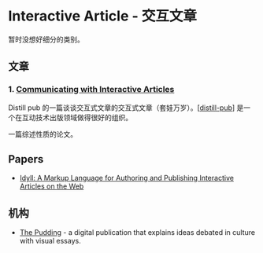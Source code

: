Interactive Article - 交互文章
===

暂时没想好细分的类别。

## 文章

### 1. [Communicating with Interactive Articles](https://distill.pub/2020/communicating-with-interactive-articles/)

Distill pub 的一篇谈谈交互式文章的交互式文章（套娃万岁）。[[distill-pub]] 是一个在互动技术出版领域做得很好的组织。

一篇综述性质的论文。

## Papers

- [Idyll: A Markup Language for Authoring and Publishing Interactive Articles on the Web](http://dl.acm.org/citation.cfm?doid=3242587.3242600)


## 机构

- [The Pudding](https://pudding.cool/) - a digital publication that explains ideas debated in culture with visual essays.

[//begin]: # "Autogenerated link references for markdown compatibility"
[distill-pub]: distill-pub "Distill.pub"
[//end]: # "Autogenerated link references"